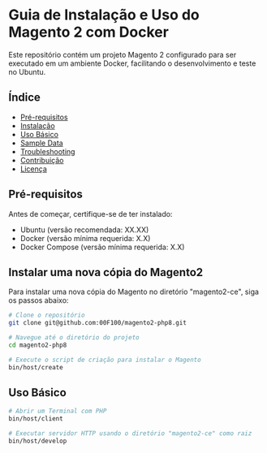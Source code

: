# Guia de Instalação e Uso do Magento 2 com Docker

Este repositório contém um projeto Magento 2 configurado para ser executado em um ambiente Docker, facilitando o desenvolvimento e teste no Ubuntu.

## Índice

- [Pré-requisitos](#pré-requisitos)
- [Instalação](#instalação)
- [Uso Básico](#uso-básico)
- [Sample Data](#sample-data)
- [Troubleshooting](#troubleshooting)
- [Contribuição](#contribuição)
- [Licença](#licença)

## Pré-requisitos

Antes de começar, certifique-se de ter instalado:

- Ubuntu (versão recomendada: XX.XX)
- Docker (versão mínima requerida: X.X)
- Docker Compose (versão mínima requerida: X.X)

## Instalar uma nova cópia do Magento2

Para instalar uma nova cópia do Magento no diretório "magento2-ce", siga os passos abaixo:

```bash
# Clone o repositório
git clone git@github.com:00F100/magento2-php8.git

# Navegue até o diretório do projeto
cd magento2-php8

# Execute o script de criação para instalar o Magento
bin/host/create
```

## Uso Básico

```bash
# Abrir um Terminal com PHP
bin/host/client

# Executar servidor HTTP usando o diretório "magento2-ce" como raiz
bin/host/develop
```
